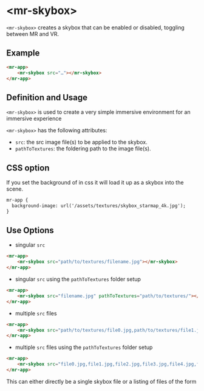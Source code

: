 # &lt;mr-skybox&gt;

`<mr-skybox>` creates a skybox that can be enabled or disabled, toggling between MR and VR.

## Example

```html
<mr-app>
    <mr-skybox src="…"></mr-skybox>
</mr-app>
```

## Definition and Usage

`<mr-skybox>` is used to create a very simple immersive environment for an immersive experience

`<mr-skybox>` has the following attributes:

* `src`: the src image file(s) to be applied to the skybox.
* `pathToTextures`: the foldering path to the image file(s).

## CSS option

If you set the background of <mr-app> in css it will load it up as a skybox into the scene.

```html
mr-app {
  background-image: url('/assets/textures/skybox_starmap_4k.jpg');
}
```

## Use Options

* singular `src`

```html
<mr-app>
    <mr-skybox src="path/to/textures/filename.jpg"></mr-skybox>
</mr-app>
```

* singular `src` using the `pathToTextures` folder setup

```html
<mr-app>
    <mr-skybox src="filename.jpg" pathToTextures="path/to/textures/"></mr-skybox>
</mr-app>
```

* multiple `src` files

```html
<mr-app>
    <mr-skybox src="path/to/textures/file0.jpg,path/to/textures/file1.jpg,path/to/textures/file2.jpg,path/to/textures/file3.jpg,path/to/textures/file4.jpg,path/to/textures/file5.jpg"></mr-skybox>
</mr-app>
```

* multiple `src` files using the `pathToTextures` folder setup

```html
<mr-app>
    <mr-skybox src="file0.jpg,file1.jpg,file2.jpg,file3.jpg,file4.jpg,file5.jpg" pathToTextures="path/to/textures/"></mr-skybox>
</mr-app>
```

This can either directly be a single skybox file or a listing of files of the form 
